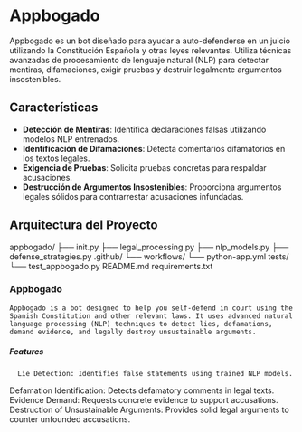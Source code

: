 # Appbogado
  Appbogado es un bot diseñado para ayudar a auto-defenderse en un juicio utilizando la Constitución Española y otras leyes relevantes. Utiliza técnicas avanzadas de procesamiento de lenguaje natural (NLP) para detectar mentiras, difamaciones, exigir pruebas y destruir legalmente argumentos insostenibles.

## Características
- **Detección de Mentiras**: Identifica declaraciones falsas utilizando modelos NLP entrenados.
- **Identificación de Difamaciones**: Detecta comentarios difamatorios en los textos legales.
- **Exigencia de Pruebas**: Solicita pruebas concretas para respaldar acusaciones.
- **Destrucción de Argumentos Insostenibles**: Proporciona argumentos legales sólidos para contrarrestar acusaciones infundadas.

## Arquitectura del Proyecto
appbogado/
├── init.py
├── legal_processing.py
├── nlp_models.py
├── defense_strategies.py
.github/
└── workflows/
└── python-app.yml
tests/
└── test_appbogado.py
README.md
requirements.txt

### Appbogado
    Appbogado is a bot designed to help you self-defend in court using the Spanish Constitution and other relevant laws. It uses advanced natural language processing (NLP) techniques to detect lies, defamations, demand evidence, and legally destroy unsustainable arguments.

##### Features
      Lie Detection: Identifies false statements using trained NLP models.
Defamation Identification: Detects defamatory comments in legal texts.
Evidence Demand: Requests concrete evidence to support accusations.
Destruction of Unsustainable Arguments: Provides solid legal arguments to counter unfounded accusations.

